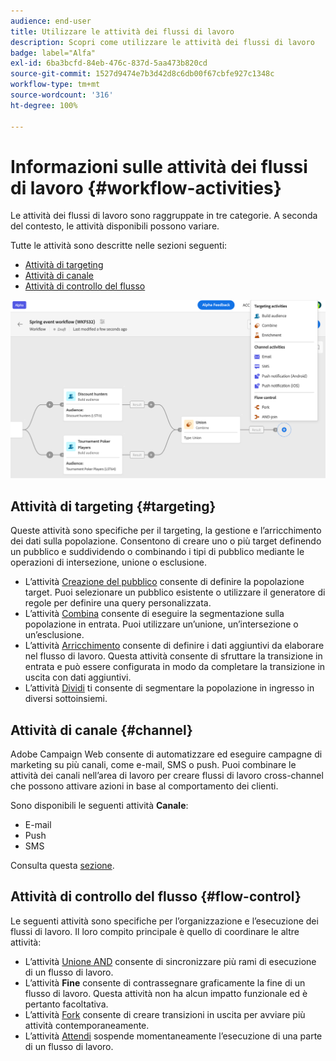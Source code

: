 ```yaml
---
audience: end-user
title: Utilizzare le attività dei flussi di lavoro
description: Scopri come utilizzare le attività dei flussi di lavoro
badge: label="Alfa"
exl-id: 6ba3bcfd-84eb-476c-837d-5aa473b820cd
source-git-commit: 1527d9474e7b3d42d8c6db00f67cbfe927c1348c
workflow-type: tm+mt
source-wordcount: '316'
ht-degree: 100%

---
```



# Informazioni sulle attività dei flussi di lavoro {#workflow-activities}

Le attività dei flussi di lavoro sono raggruppate in tre categorie. A seconda del contesto, le attività disponibili possono variare.

Tutte le attività sono descritte nelle sezioni seguenti:

* [Attività di targeting](#targeting)
* [Attività di canale](#channel)
* [Attività di controllo del flusso](#flow-control)

![](../assets/workflow-activities.png)

## Attività di targeting {#targeting}

Queste attività sono specifiche per il targeting, la gestione e l’arricchimento dei dati sulla popolazione. Consentono di creare uno o più target definendo un pubblico e suddividendo o combinando i tipi di pubblico mediante le operazioni di intersezione, unione o esclusione.

* L’attività [Creazione del pubblico](build-audience.md) consente di definire la popolazione target. Puoi selezionare un pubblico esistente o utilizzare il generatore di regole per definire una query personalizzata.
* L’attività [Combina](combine.md) consente di eseguire la segmentazione sulla popolazione in entrata. Puoi utilizzare un’unione, un’intersezione o un’esclusione.
* L’attività [Arricchimento](enrichment.md) consente di definire i dati aggiuntivi da elaborare nel flusso di lavoro. Questa attività consente di sfruttare la transizione in entrata e può essere configurata in modo da completare la transizione in uscita con dati aggiuntivi.
* L’attività [Dividi](split.md) ti consente di segmentare la popolazione in ingresso in diversi sottoinsiemi.

## Attività di canale {#channel}

Adobe Campaign Web consente di automatizzare ed eseguire campagne di marketing su più canali, come e-mail, SMS o push. Puoi combinare le attività dei canali nell’area di lavoro per creare flussi di lavoro cross-channel che possono attivare azioni in base al comportamento dei clienti.

Sono disponibili le seguenti attività **Canale**:

* E-mail
* Push
* SMS

Consulta questa [sezione](enrichment.md).

## Attività di controllo del flusso {#flow-control}

Le seguenti attività sono specifiche per l’organizzazione e l’esecuzione dei flussi di lavoro. Il loro compito principale è quello di coordinare le altre attività:

* L’attività [Unione AND](and-join.md) consente di sincronizzare più rami di esecuzione di un flusso di lavoro.
* L’attività **Fine** consente di contrassegnare graficamente la fine di un flusso di lavoro. Questa attività non ha alcun impatto funzionale ed è pertanto facoltativa.
* L’attività [Fork](fork.md) consente di creare transizioni in uscita per avviare più attività contemporaneamente.
* L’attività [Attendi](wait.md) sospende momentaneamente l’esecuzione di una parte di un flusso di lavoro.

<!--
## Data management activities {#data-management}

overview: what they're used for
which use case you can perform with them

list available activites + short description + ref to section
-->

